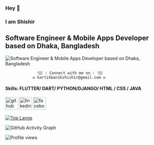 ###  Hey 👋  
### I am Shishir
##  Software Engineer & Mobile Apps Developer based on Dhaka, Bangladesh

![ Software Engineer & Mobile Apps Developer based on Dhaka, Bangladesh](https://scontent.fdac116-1.fna.fbcdn.net/v/t39.30808-6/309996035_635969364826044_669986917147131842_n.jpg?_nc_cat=107&ccb=1-7&_nc_sid=e3f864&_nc_ohc=KH31BtRHQ7IAX_1Neqy&_nc_ht=scontent.fdac116-1.fna&oh=00_AT8JGG28M-okebU2PQ3kgXaLFLDrJsmeLXoeZhu0Rjr8wA&oe=633B3E2E)

                  👇🏽 : Connect with me on : 👇🏽
                ✉️ kartikbanikshishir@gmail.com ✉️

   #### Skills: FLUTTER/ DART/ PYTHON/DJANGO/ HTML / CSS / JAVA



[<img src='https://cdn.jsdelivr.net/npm/simple-icons@3.0.1/icons/github.svg' alt='github' height='40'>](https://github.com/KARTIKBANIK)  [<img src='https://cdn.jsdelivr.net/npm/simple-icons@3.0.1/icons/linkedin.svg' alt='linkedin' height='40'>](https://www.linkedin.com/in/linkedin.com/in/kartikbanikshishir//)  [<img src='https://cdn.jsdelivr.net/npm/simple-icons@3.0.1/icons/facebook.svg' alt='facebook' height='40'>](https://www.facebook.com/https://www.facebook.com/KartikBanikShishir/)  

[![Top Langs](https://github-readme-stats.vercel.app/api/top-langs/?username=KARTIKBANIK)](https://github.com/anuraghazra/github-readme-stats)

![GitHub Activity Graph](https://activity-graph.herokuapp.com/graph?username=KARTIKBANIK)  

![Profile views](https://gpvc.arturio.dev/KARTIKBANIK)  
